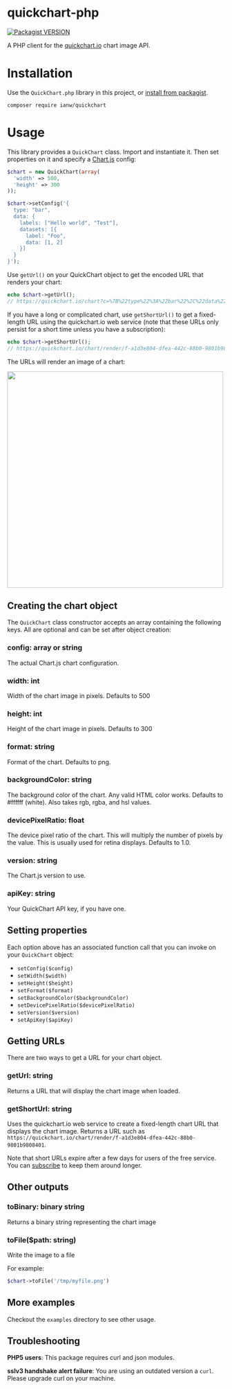 # quickchart-php
[![Packagist VERSION](http://img.shields.io/packagist/v/ianw/quickchart.svg?style=flat)](https://packagist.org/packages/ianw/quickchart)

A PHP client for the [quickchart.io](https://quickchart.io/) chart image API.

# Installation

Use the `QuickChart.php` library in this project, or [install from packagist](https://packagist.org/packages/ianw/quickchart).

```
composer require ianw/quickchart
```

# Usage

This library provides a `QuickChart` class.  Import and instantiate it.  Then set properties on it and specify a [Chart.js](https://chartjs.org) config:

```php
$chart = new QuickChart(array(
  'width' => 500,
  'height' => 300
));

$chart->setConfig('{
  type: "bar",
  data: {
    labels: ["Hello world", "Test"],
    datasets: [{
      label: "Foo",
      data: [1, 2]
    }]
  }
}');
```

Use `getUrl()` on your QuickChart object to get the encoded URL that renders your chart:

```php
echo $chart->getUrl();
// https://quickchart.io/chart?c=%7B%22type%22%3A%22bar%22%2C%22data%22%3A%7B%22labels%22%3A%5B%22Hello+world%22%2C%22Test%22%5D%2C%22datasets%22%3A%5B%7B%22label%22%3A%22Foo%22%2C%22data%22%3A%5B1%2C2%5D%7D%5D%7D%7D&w=500&h=300
```

If you have a long or complicated chart, use `getShortUrl()` to get a fixed-length URL using the quickchart.io web service (note that these URLs only persist for a short time unless you have a subscription):

```php
echo $chart->getShortUrl();
// https://quickchart.io/chart/render/f-a1d3e804-dfea-442c-88b0-9801b9808401
```

The URLs will render an image of a chart:

<img src="https://quickchart.io/chart?c=%7B%22type%22%3A+%22bar%22%2C+%22data%22%3A+%7B%22labels%22%3A+%5B%22Hello+world%22%2C+%22Test%22%5D%2C+%22datasets%22%3A+%5B%7B%22label%22%3A+%22Foo%22%2C+%22data%22%3A+%5B1%2C+2%5D%7D%5D%7D%7D&w=600&h=300&bkg=%23ffffff&devicePixelRatio=2.0&f=png" width="500" />

## Creating the chart object

The `QuickChart` class constructor accepts an array containing the following keys.  All are optional and can be set after object creation:

### config: array or string
The actual Chart.js chart configuration.

### width: int
Width of the chart image in pixels.  Defaults to 500

### height: int
Height of the chart image  in pixels.  Defaults to 300

### format: string
Format of the chart. Defaults to png.

### backgroundColor: string
The background color of the chart. Any valid HTML color works. Defaults to #ffffff (white). Also takes rgb, rgba, and hsl values.

### devicePixelRatio: float
The device pixel ratio of the chart. This will multiply the number of pixels by the value. This is usually used for retina displays. Defaults to 1.0.

### version: string
The Chart.js version to use.

### apiKey: string
Your QuickChart API key, if you have one.

## Setting properties

Each option above has an associated function call that you can invoke on your `QuickChart` object:

 - `setConfig($config)`
 - `setWidth($width)`
 - `setHeight($height)`
 - `setFormat($format)`
 - `setBackgroundColor($backgroundColor)`
 - `setDevicePixelRatio($devicePixelRatio)`
 - `setVersion($version)`
 - `setApiKey($apiKey)`

## Getting URLs

There are two ways to get a URL for your chart object.

### getUrl: string

Returns a URL that will display the chart image when loaded.

### getShortUrl: string

Uses the quickchart.io web service to create a fixed-length chart URL that displays the chart image.  Returns a URL such as `https://quickchart.io/chart/render/f-a1d3e804-dfea-442c-88b0-9801b9808401`.

Note that short URLs expire after a few days for users of the free service.  You can [subscribe](https://quickchart.io/pricing/) to keep them around longer.

## Other outputs

### toBinary: binary string

Returns a binary string representing the chart image

### toFile($path: string)

Write the image to a file

For example:
```php
$chart->toFile('/tmp/myfile.png')
```

## More examples

Checkout the `examples` directory to see other usage.

## Troubleshooting

**PHP5 users**: This package requires curl and json modules.

**sslv3 handshake alert failure**: You are using an outdated version a `curl`.  Please upgrade curl on your machine.
